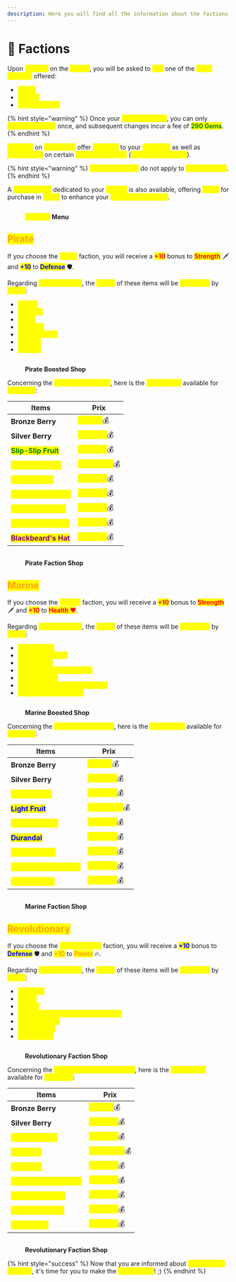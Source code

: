 ```yaml
---
description: Here you will find all the information about the factions.
---
```


# 🔗 Factions

Upon <mark style="color:yellow;">**arriving**</mark> on the <mark style="color:yellow;">**server**</mark>, you will be asked to <mark style="color:yellow;">**join**</mark> one of the <mark style="color:yellow;">**three factions**</mark> offered:&#x20;

* <mark style="color:yellow;">**Pirate**</mark>&#x20;
* <mark style="color:yellow;">**Marine**</mark>&#x20;
* <mark style="color:yellow;">**Revolutionary**</mark>

{% hint style="warning" %}
Once your <mark style="color:yellow;">**choice is made**</mark>, you can only <mark style="color:yellow;">**change factions**</mark> once, and subsequent changes incur a fee of <mark style="color:green;">**290 Gems**</mark>.
{% endhint %}

<mark style="color:yellow;">**Factions**</mark> on <mark style="color:yellow;">**MinePiece**</mark> offer <mark style="color:yellow;">**bonuses**</mark> to your <mark style="color:yellow;">**statistics**</mark> as well as <mark style="color:yellow;">**advantages**</mark> on certain <mark style="color:yellow;">**items in the shop**</mark> (<mark style="color:yellow;">**+20% resale value**</mark>).

{% hint style="warning" %}
<mark style="color:yellow;">**Pet Shop boosts**</mark> do not apply to <mark style="color:yellow;">**faction shops**</mark>.
{% endhint %}

A <mark style="color:yellow;">**special shop**</mark> dedicated to your <mark style="color:yellow;">**faction**</mark> is also available, offering <mark style="color:yellow;">**items**</mark> for purchase in <mark style="color:yellow;">**Berry**</mark> to enhance your <mark style="color:yellow;">**gaming experience**</mark>.

<figure><img src="../.gitbook/assets/image (28).png" alt=""><figcaption><p><mark style="color:yellow;"><strong><code>/faction</code></strong></mark><strong> Menu</strong></p></figcaption></figure>

## <mark style="color:orange;">Pirate</mark>

If you choose the <mark style="color:yellow;">**Pirate**</mark> faction, you will receive a <mark style="color:red;">**+10**</mark> bonus to <mark style="color:red;">**Strength**</mark> 🗡️ and <mark style="color:blue;">**+10**</mark> to <mark style="color:blue;">**Defense**</mark> 🛡️.

Regarding <mark style="color:yellow;">**sales bonuses**</mark>, the <mark style="color:yellow;">**resale**</mark> of these items will be <mark style="color:yellow;">**increased**</mark> by <mark style="color:yellow;">**+20%**</mark>:&#x20;

* <mark style="color:yellow;">**Cocoa**</mark>&#x20;
* <mark style="color:yellow;">**Bamboo**</mark>&#x20;
* <mark style="color:yellow;">**Vines**</mark>&#x20;
* <mark style="color:yellow;">**Beetroot**</mark>&#x20;
* <mark style="color:yellow;">**Bone/Arrows**</mark>&#x20;
* <mark style="color:yellow;">**Feather**</mark>
* <mark style="color:yellow;">**Leather**</mark>

<figure><img src="../.gitbook/assets/image (29).png" alt=""><figcaption><p><strong>Pirate Boosted Shop</strong></p></figcaption></figure>

Concerning the <mark style="color:yellow;">**Pirate faction shop**</mark>, here is the <mark style="color:yellow;">**list of items**</mark> available for <mark style="color:yellow;">**purchase**</mark>:  &#x20;

| Items                                                   | Prix                                               |
| ------------------------------------------------------- | -------------------------------------------------- |
| **Bronze Berry**                                        | <mark style="color:yellow;">**80,000**</mark>💰    |
| **Silver Berry**                                        | <mark style="color:yellow;">**120,000**</mark>💰   |
| <mark style="color:green;">**Slip-Slip Fruit**</mark>   | <mark style="color:yellow;">**800,000**</mark>💰   |
| <mark style="color:yellow;">**Lightning Fruit**</mark>  | <mark style="color:yellow;">**1,200,000**</mark>💰 |
| <mark style="color:yellow;">**Pet Katakuri**</mark>     | <mark style="color:yellow;">**800,000**</mark>💰   |
| <mark style="color:yellow;">**Fullbody's Sword**</mark> | <mark style="color:yellow;">**750,000**</mark>💰   |
| <mark style="color:yellow;">**Usopp's Kabuto**</mark>   | <mark style="color:yellow;">**850,000**</mark>💰   |
| <mark style="color:yellow;">**Franky's Pickaxe**</mark> | <mark style="color:yellow;">**600,000**</mark>💰   |
| <mark style="color:purple;">**Blackbeard's Hat**</mark> | <mark style="color:yellow;">**400,000**</mark>💰   |

<figure><img src="../.gitbook/assets/pirate faction shop (1).jpg" alt=""><figcaption><p><strong>Pirate Faction Shop</strong></p></figcaption></figure>

## <mark style="color:orange;">Marine</mark>

If you choose the <mark style="color:yellow;">**Marine**</mark> faction, you will receive a <mark style="color:red;">**+10**</mark> bonus to <mark style="color:red;">**Strength**</mark> 🗡️ and <mark style="color:red;">**+10**</mark> to <mark style="color:red;">**Health ❤**</mark>.

Regarding <mark style="color:yellow;">**sales bonuses**</mark>, the <mark style="color:yellow;">**resale**</mark> of these items will be <mark style="color:yellow;">**increased**</mark> by <mark style="color:yellow;">**+20%**</mark>:&#x20;

* <mark style="color:yellow;">**Classic Fish**</mark>&#x20;
* <mark style="color:yellow;">**Kelp / Dried Kelp**</mark>
* <mark style="color:yellow;">**Sugar Cane**</mark>&#x20;
* <mark style="color:yellow;">**Wheat / Bread / Hay Bale**</mark>&#x20;
* <mark style="color:yellow;">**Nether Warts**</mark>&#x20;
* <mark style="color:yellow;">**Prismarine Shard / Prismarine**</mark>&#x20;
* <mark style="color:yellow;">**Ink Sac / Glow Ink Sac**</mark>

<figure><img src="../.gitbook/assets/image (24).png" alt=""><figcaption><p><strong>Marine Boosted Shop</strong></p></figcaption></figure>

Concerning the <mark style="color:yellow;">**Marine faction shop**</mark>, here is the <mark style="color:yellow;">**list of items**</mark> available for <mark style="color:yellow;">**purchase**</mark>:&#x20;

| Items                                                     | Prix                                               |
| --------------------------------------------------------- | -------------------------------------------------- |
| **Bronze Berry**                                          | <mark style="color:yellow;">**80,000**</mark>💰    |
| **Silver Berry**                                          | <mark style="color:yellow;">**120,000**</mark>💰   |
| <mark style="color:yellow;">**Smoke Fruit**</mark>        | <mark style="color:yellow;">**800,000**</mark>💰   |
| <mark style="color:blue;">**Light Fruit**</mark>          | <mark style="color:yellow;">**1,200,000**</mark>💰 |
| <mark style="color:yellow;">**Pet Rob Lucci**</mark>      | <mark style="color:yellow;">**800,000**</mark>💰   |
| <mark style="color:blue;">**Durandal**</mark>             | <mark style="color:yellow;">**750,000**</mark>💰   |
| <mark style="color:yellow;">**Marine Pistol**</mark>      | <mark style="color:yellow;">**850,000**</mark>💰   |
| <mark style="color:yellow;">**Ryokugyu's Pickaxe**</mark> | <mark style="color:yellow;">**600,000**</mark>💰   |
| <mark style="color:yellow;">**Garp's Mask**</mark>        | <mark style="color:yellow;">**400,000**</mark>💰   |

<figure><img src="../.gitbook/assets/marine faction shop.jpg" alt=""><figcaption><p><strong>Marine Faction Shop</strong></p></figcaption></figure>

## <mark style="color:orange;">Revolutionary</mark>

If you choose the <mark style="color:yellow;">**Revolutionary**</mark> faction, you will receive a <mark style="color:blue;">**+10**</mark> bonus to <mark style="color:blue;">**Defense**</mark> 🛡️ and <mark style="color:orange;">**+10**</mark> to <mark style="color:orange;">**Power**</mark> 🔥.

Regarding <mark style="color:yellow;">**sales bonuses**</mark>, the <mark style="color:yellow;">**resale**</mark> of these items will be <mark style="color:yellow;">**increased**</mark> by <mark style="color:yellow;">**+20%**</mark>:&#x20;

* <mark style="color:yellow;">**Potatoes**</mark>&#x20;
* <mark style="color:yellow;">**Melon**</mark>&#x20;
* <mark style="color:yellow;">**Cactus**</mark>&#x20;
* <mark style="color:yellow;">**Brown Mushroom / Red Mushroom**</mark>&#x20;
* <mark style="color:yellow;">**Sweet Berries**</mark>&#x20;
* <mark style="color:yellow;">**Rotten Flesh**</mark>&#x20;
* <mark style="color:yellow;">**Gunpowder**</mark>

<figure><img src="../.gitbook/assets/image (26).png" alt=""><figcaption><p><strong>Revolutionary Faction Shop</strong></p></figcaption></figure>

Concerning the <mark style="color:yellow;">**Revolutionary faction shop**</mark>, here is the <mark style="color:yellow;">**list of items**</mark> available for <mark style="color:yellow;">**purchase**</mark>:  &#x20;

| Items                                                     | Prix                                               |
| --------------------------------------------------------- | -------------------------------------------------- |
| **Bronze Berry**                                          | <mark style="color:yellow;">**80,000**</mark>💰    |
| **Silver Berry**                                          | <mark style="color:yellow;">**120,000**</mark>💰   |
| <mark style="color:yellow;">**Cushion Fruit**</mark>      | <mark style="color:yellow;">**800,000**</mark>💰   |
| <mark style="color:yellow;">**Fire Fruit**</mark>         | <mark style="color:yellow;">**1,200,000**</mark>💰 |
| <mark style="color:yellow;">**Pet Sabo**</mark>           | <mark style="color:yellow;">**800,000**</mark>💰   |
| <mark style="color:yellow;">**Sabo's Pipe Weapon**</mark> | <mark style="color:yellow;">**750,000**</mark>💰   |
| <mark style="color:yellow;">**Ivankov's Pistol**</mark>   | <mark style="color:yellow;">**850,000**</mark>💰   |
| <mark style="color:yellow;">**Betty's Pickaxe**</mark>    | <mark style="color:yellow;">**600,000**</mark>💰   |
| <mark style="color:yellow;">**Sabo's Hat**</mark>         | <mark style="color:yellow;">**400,000**</mark>💰   |

<figure><img src="../.gitbook/assets/revolutionary faction shop.jpg" alt=""><figcaption><p><strong>Revolutionary Faction Shop</strong></p></figcaption></figure>

{% hint style="success" %}
Now that you are informed about <mark style="color:yellow;">**MinePiece's factions**</mark>, it's time for you to make the <mark style="color:yellow;">**right choice**</mark>! ;)
{% endhint %}
